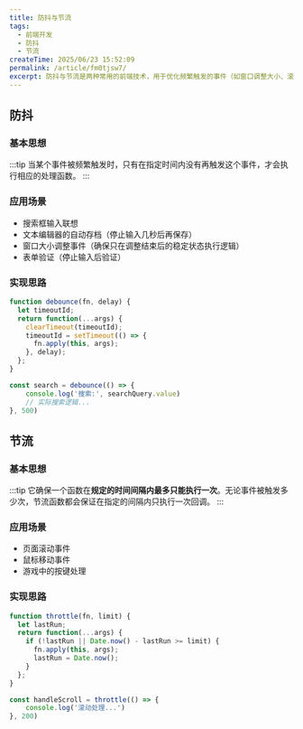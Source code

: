 ```yaml
---
title: 防抖与节流
tags:
  - 前端开发
  - 防抖
  - 节流
createTime: 2025/06/23 15:52:09
permalink: /article/fm0tjsw7/
excerpt: 防抖与节流是两种常用的前端技术，用于优化频繁触发的事件（如窗口调整大小、滚动、输入框输入、鼠标移动等）的处理性能。通过控制事件的执行频率来减少不必要的计算或请求，从而提升用户体验和应用性能。
---
```

## 防抖

### 基本思想
:::tip
当某个事件被频繁触发时，只有在指定时间内没有再触发这个事件，才会执行相应的处理函数。
:::
### 应用场景
- 搜索框输入联想
- 文本编辑器的自动存档（停止输入几秒后再保存）
- 窗口大小调整事件（确保只在调整结束后的稳定状态执行逻辑）
- 表单验证（停止输入后验证）
### 实现思路

```js
function debounce(fn, delay) {
  let timeoutId;
  return function(...args) {
    clearTimeout(timeoutId);
    timeoutId = setTimeout(() => {
      fn.apply(this, args);
    }, delay);
  };
}

const search = debounce(() => {
    console.log('搜索:', searchQuery.value)
    // 实际搜索逻辑...
}, 500)
```

## 节流

### 基本思想
:::tip
它确保一个函数在**规定的时间间隔内最多只能执行一次**。无论事件被触发多少次，节流函数都会保证在指定的间隔内只执行一次回调。
:::
### 应用场景
- 页面滚动事件
- 鼠标移动事件
- 游戏中的按键处理
### 实现思路
```js
function throttle(fn, limit) {
  let lastRun;
  return function(...args) {
    if (!lastRun || Date.now() - lastRun >= limit) {
      fn.apply(this, args);
      lastRun = Date.now();
    }
  };
}

const handleScroll = throttle(() => {
    console.log('滚动处理...')
}, 200)
```